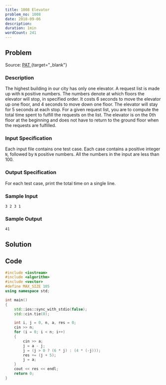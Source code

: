 ```yaml
---
title: 1008 Elevator
problem_no: 1008
date: 2018-09-06
description:
duration: 1min
wordCount: 241
---
```


<!--more-->

## Problem

Source: [PAT ](https://pintia.cn/problem-sets/994805342720868352/exam/problems/994805511923286016){target="_blank"}


### Description

The highest building in our city has only one elevator. A request list is made up with `N` positive numbers. The numbers denote at which floors the elevator will stop, in specified order. It costs 6 seconds to move the elevator up one floor, and 4 seconds to move down one floor. The elevator will stay for 5 seconds at each stop.
For a given request list, you are to compute the total time spent to fulfill the requests on the list. The elevator is on the 0th floor at the beginning and does not have to return to the ground floor when the requests are fulfilled.

### Input Specification

Each input file contains one test case. Each case contains a positive integer `N`, followed by `N` positive numbers. All the numbers in the input are less than 100.

### Output Specification

For each test case, print the total time on a single line.

### Sample Input

```text
3 2 3 1
```

### Sample Output

```text
41
```

## Solution

## Code




```cpp
#include <iostream>
#include <algorithm>
#include <vector>
#define MAX_SIZE 105
using namespace std;

int main()
{
    std::ios::sync_with_stdio(false);
    std::cin.tie(0);

    int i, j = 0, n, a, res = 0;
    cin >> n;
    for (i = 0; i < n; i++)
    {
        cin >> a;
        j = a - j;
        j = (j > 0 ? (6 * j) : (4 * (-j)));
        res += (j + 5);
        j = a;
    }
    cout << res << endl;
    return 0;
}
```
